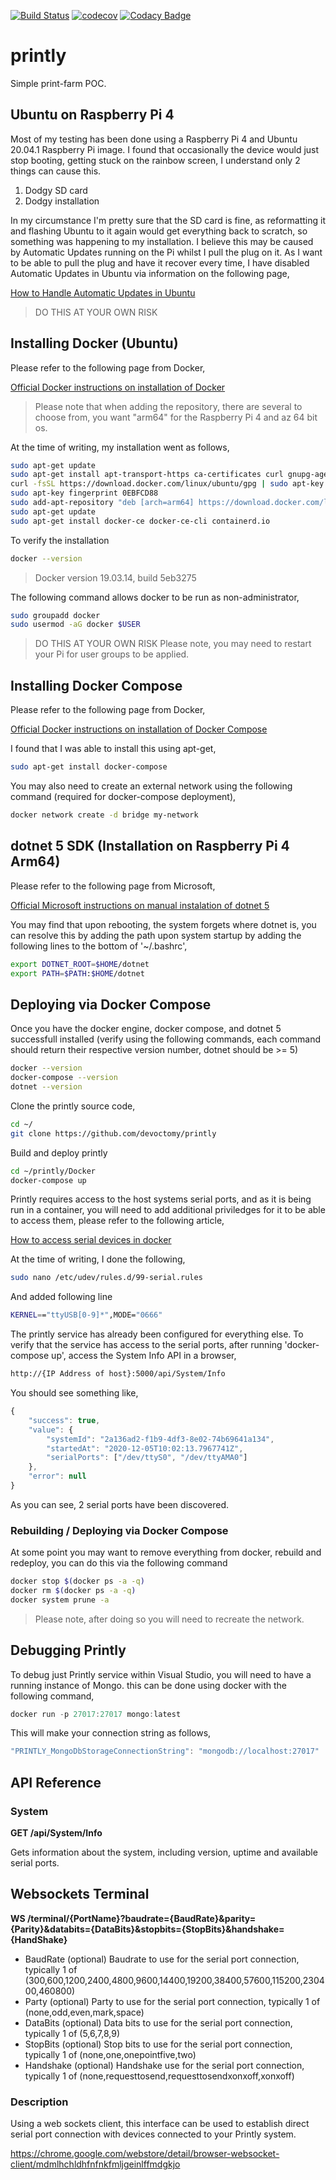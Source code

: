 [![Build Status](https://travis-ci.com/devoctomy/printly.svg?branch=main)](https://travis-ci.com/devoctomy/printly)
[![codecov](https://codecov.io/gh/devoctomy/printly/branch/main/graph/badge.svg?token=1HHMS22045)](https://codecov.io/gh/devoctomy/printly)
[![Codacy Badge](https://app.codacy.com/project/badge/Grade/b20623c3dd714df698a87f4cd1020f5a)](https://www.codacy.com/gh/devoctomy/printly/dashboard?utm_source=github.com&amp;utm_medium=referral&amp;utm_content=devoctomy/printly&amp;utm_campaign=Badge_Grade)

# printly
Simple print-farm POC.

## Ubuntu on Raspberry Pi 4

Most of my testing has been done using a Raspberry Pi 4 and Ubuntu 20.04.1 Raspberry Pi image.  I found that occasionally the device would just stop booting, getting stuck on the rainbow screen, I understand only 2 things can cause this.

1. Dodgy SD card
2. Dodgy installation

In my circumstance I'm pretty sure that the SD card is fine, as reformatting it and flashing Ubuntu to it again would get everything back to scratch, so something was happening to my installation.  I believe this may be caused by Automatic Updates running on the Pi whilst I pull the plug on it. As I want to be able to pull the plug and have it recover every time, I have disabled Automatic Updates in Ubuntu via information on the following page,

[How to Handle Automatic Updates in Ubuntu](https://itsfoss.com/auto-updates-ubuntu/#:~:text=The%20reason%20is%20that%20Ubuntu,via%20the%20Software%20Updater%20tool.)

> DO THIS AT YOUR OWN RISK

## Installing Docker (Ubuntu)

Please refer to the following page from Docker,

[Official Docker instructions on installation of Docker](https://docs.docker.com/engine/install/ubuntu/)

> Please note that when adding the repository, there are several to choose from, you want "arm64" for the Raspberry Pi 4 and az 64 bit os.

At the time of writing, my installation went as follows,

```bash
sudo apt-get update
sudo apt-get install apt-transport-https ca-certificates curl gnupg-agent software-properties-common
curl -fsSL https://download.docker.com/linux/ubuntu/gpg | sudo apt-key add -
sudo apt-key fingerprint 0EBFCD88
sudo add-apt-repository "deb [arch=arm64] https://download.docker.com/linux/ubuntu $(lsb_release -cs) stable"
sudo apt-get update
sudo apt-get install docker-ce docker-ce-cli containerd.io
```

To verify the installation

```bash
docker --version
```

> Docker version 19.03.14, build 5eb3275

The following command allows docker to be run as non-administrator,

```bash
sudo groupadd docker
sudo usermod -aG docker $USER
```

> DO THIS AT YOUR OWN RISK
> Please note, you may need to restart your Pi for user groups to be applied.

## Installing Docker Compose

Please refer to the following page from Docker,

[Official Docker instructions on installation of Docker Compose](https://docs.docker.com/compose/install/)

I found that I was able to install this using apt-get,

```bash
sudo apt-get install docker-compose
```

You may also need to create an external network using the following command (required for docker-compose deployment),

```bash
docker network create -d bridge my-network
```

## dotnet 5 SDK (Installation on Raspberry Pi 4 Arm64)

Please refer to the following page from Microsoft,

[Official Microsoft instructions on manual instalation of dotnet 5](https://dotnet.microsoft.com/download/dotnet/thank-you/sdk-5.0.100-linux-arm64-binaries)

You may find that upon rebooting, the system forgets where dotnet is, you can resolve this by adding the path upon system startup by adding the following lines to the bottom of '~/.bashrc',

```bash
export DOTNET_ROOT=$HOME/dotnet
export PATH=$PATH:$HOME/dotnet
```

## Deploying via Docker Compose

Once you have the docker engine, docker compose, and dotnet 5 successfull installed (verify using the following commands, each command should return their respective version number, dotnet should be >= 5)

```bash
docker --version
docker-compose --version
dotnet --version
```

Clone the printly source code,

```bash
cd ~/
git clone https://github.com/devoctomy/printly
```

Build and deploy printly

```bash
cd ~/printly/Docker
docker-compose up
```

Printly requires access to the host systems serial ports, and as it is being run in a container, you will need to add additional priviledges for it to be able to access them, please refer to the following article,

[How to access serial devices in docker](https://www.losant.com/blog/how-to-access-serial-devices-in-docker)

At the time of writing, I done the following,

```bash
sudo nano /etc/udev/rules.d/99-serial.rules
```

And added following line

```bash
KERNEL=="ttyUSB[0-9]*",MODE="0666"
```

The printly service has already been configured for everything else.  To verify that the service has access to the serial ports, after running 'docker-compose up', access the System Info API in a browser,

```bash
http://{IP Address of host}:5000/api/System/Info
```

You should see something like,

```javascript
{
    "success": true,
    "value": {
        "systemId": "2a136ad2-f1b9-4df3-8e02-74b69641a134",
        "startedAt": "2020-12-05T10:02:13.7967741Z",
        "serialPorts": ["/dev/ttyS0", "/dev/ttyAMA0"]
    },
    "error": null
}
```

As you can see, 2 serial ports have been discovered.

### Rebuilding / Deploying via Docker Compose

At some point you may want to remove everything from docker, rebuild and redeploy, you can do this via the following command

```bash
docker stop $(docker ps -a -q)
docker rm $(docker ps -a -q)
docker system prune -a
```

> Please note, after doing so you will need to recreate the network.

## Debugging Printly

To debug just Printly service within Visual Studio, you will need to have a running instance of Mongo.
this can be done using docker with the following command,

```powershell
docker run -p 27017:27017 mongo:latest
```

This will make your connection string as follows,

```javascript
"PRINTLY_MongoDbStorageConnectionString": "mongodb://localhost:27017"
```

## API Reference

### System

**GET /api/System/Info**

Gets information about the system, including version, uptime and available serial ports.

## Websockets Terminal

**WS /terminal/{PortName}?baudrate={BaudRate}&parity={Parity}&databits={DataBits}&stopbits={StopBits}&handshake={HandShake}**

-  BaudRate (optional) Baudrate to use for the serial port connection, typically 1 of (300,600,1200,2400,4800,9600,14400,19200,38400,57600,115200,230400,460800)
-  Party (optional) Party to use for the serial port connection, typically 1 of (none,odd,even,mark,space)
-  DataBits (optional) Data bits to use for the serial port connection, typically 1 of (5,6,7,8,9)
-  StopBits (optional) Stop bits to use for the serial port connection, typically 1 of (none,one,onepointfive,two)
-  Handshake (optional) Handshake use for the serial port connection, typically 1 of (none,requesttosend,requesttosendxonxoff,xonxoff)

### Description

Using a web sockets client, this interface can be used to establish direct serial port connection with devices connected to your Printly system.

https://chrome.google.com/webstore/detail/browser-websocket-client/mdmlhchldhfnfnkfmljgeinlffmdgkjo